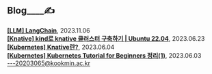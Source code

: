 

Blog____✍️  
---

**[[LLM] LangChain](https://noooey.tistory.com/69)**, 2023.11.06 <br/> 
**[[Knative] kind로 knative 클러스터 구축하기 | Ubuntu 22.04](https://noooey.tistory.com/62)**, 2023.06.23 <br/> 
**[[Kubernetes] Knative란?](https://noooey.tistory.com/61)**, 2023.06.04 <br/> 
**[[Kubernetes] Kubernetes Tutorial for Beginners 정리(1)](https://noooey.tistory.com/60)**, 2023.06.03 <br/> 
---20203065@kookmin.ac.kr